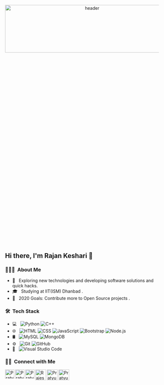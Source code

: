 <p align = "center">
  <img alt="header" width="110%" height="20%" src="https://user-images.githubusercontent.com/59577891/103137883-1350ed00-46f3-11eb-899c-540f8bb3c7d6.jpg" />
</p>


## Hi there, I'm Rajan Keshari 👋

<h3> 👨🏻‍💻 &nbsp;About Me </h3>

- 🤔 &nbsp; Exploring new technologies and developing software solutions and quick hacks.
- 🎓 &nbsp; Studying at IIT(ISM) Dhanbad .
- 🥅 &nbsp; 2020 Goals: Contribute more to Open Source projects . 

<h3> 🛠 &nbsp;Tech Stack</h3>

- 💻 &nbsp;
  ![Python](https://img.shields.io/badge/-Python-333333?style=flat&logo=python)
  ![C++](https://img.shields.io/badge/-C++-333333?style=flat&logo=C%2B%2B&logoColor=00599C)
- 🌐 &nbsp;
  ![HTML](https://img.shields.io/badge/-HTML-333333?style=flat&logo=HTML5)
  ![CSS](https://img.shields.io/badge/-CSS-333333?style=flat&logo=CSS3&logoColor=1572B6)
  ![JavaScript](https://img.shields.io/badge/-JavaScript-333333?style=flat&logo=javascript)
  ![Bootstrap](https://img.shields.io/badge/-Bootstrap-333333?style=flat&logo=bootstrap&logoColor=563D7C)
  ![Node.js](https://img.shields.io/badge/-Node.js-333333?style=flat&logo=node.js)
- 🛢 &nbsp;
  ![MySQL](https://img.shields.io/badge/-MySQL-333333?style=flat&logo=mysql)
  ![MongoDB](https://img.shields.io/badge/-MongoDB-333333?style=flat&logo=mongodb)
- ⚙️ &nbsp;
  ![Git](https://img.shields.io/badge/-Git-333333?style=flat&logo=git)
  ![GitHub](https://img.shields.io/badge/-GitHub-333333?style=flat&logo=github)
- 🔧 &nbsp;
  ![Visual Studio Code](https://img.shields.io/badge/-Visual%20Studio%20Code-333333?style=flat&logo=visual-studio-code&logoColor=007ACC)


<h3> 🤝🏻 &nbsp;Connect with Me </h3>

[<img align="left" alt="Pratyush Jha | LinkedIn" width="30px" src="https://cdn.jsdelivr.net/npm/simple-icons@v3/icons/linkedin.svg" />][linkedin]
[<img align="left" alt="Pratyush Jha | Geeksforgeeks" width="30px" src="https://cdn.jsdelivr.net/npm/simple-icons@v3/icons/geeksforgeeks.svg" />][geeksforgeeks]
[<img align="left" alt="Pratyush Jha | Geeksforgeeks" width="30px" src="https://cdn.jsdelivr.net/npm/simple-icons@v3/icons/codeforces.svg" />][codeforces]
[<img align="left" alt="Rajesh Ranjan | Hackerrank" width="35px" src="https://cdn.jsdelivr.net/npm/simple-icons@v3/icons/hackerrank.svg" />][hackerrank]
[<img align="left" alt="Pratyush Jha | Facebook" width="35px" src="https://cdn.jsdelivr.net/npm/simple-icons@v3/icons/facebook.svg" />][facebook]
[<img align="left" alt="Pratyush Jha | Instagram" width="35px" src="https://cdn.jsdelivr.net/npm/simple-icons@v3/icons/instagram.svg" />][instagram]

[linkedin]:https://www.linkedin.com/in/rajan-keshari-896827172/
[instagram]:https://www.instagram.com/rajankesharii/
[facebook]:https://www.facebook.com/rajan.keshari.104203/
[codeforces]:https://codeforces.com/profile/rajan_keshari
[hackerrank]:https://www.hackerrank.com/rajan004856
[geeksforgeeks]:https://auth.geeksforgeeks.org/user/rajan004856/practice/
